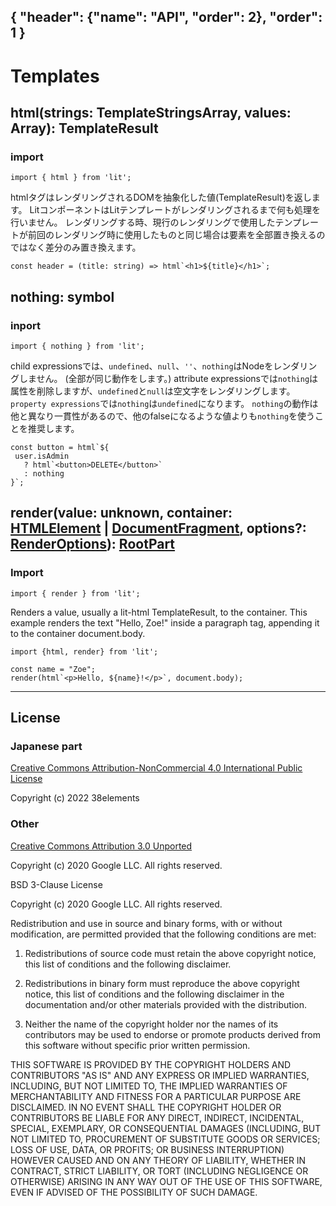 { "header": {"name": "API", "order": 2}, "order": 1 }
---
# Templates

## html(strings: TemplateStringsArray, values: Array<unknown>): TemplateResult<T> 

### import

```
import { html } from 'lit';
```


htmlタグはレンダリングされるDOMを抽象化した値(TemplateResult)を返します。
LitコンポーネントはLitテンプレートがレンダリングされるまで何も処理を行いません。
レンダリングする時、現行のレンダリングで使用したテンプレートが前回のレンダリング時に使用したものと同じ場合は要素を全部置き換えるのではなく差分のみ置き換えます。

```
const header = (title: string) => html`<h1>${title}</h1>`;
```

## nothing: symbol

### inport

```
import { nothing } from 'lit';
```

child expressionsでは、`undefined`、`null`、`''`、`nothing`はNodeをレンダリングしません。
(全部が同じ動作をします。)
attribute expressionsでは`nothing`は属性を削除しますが、`undefined`と`null`は空文字をレンダリングします。
`property expressions`では`nothing`は`undefined`になります。
`nothing`の動作は他と異なり一貫性があるので、他のfalseになるような値よりも`nothing`を使うことを推奨します。

```
const button = html`${
 user.isAdmin
   ? html`<button>DELETE</button>`
   : nothing
}`;
```
## render(value: unknown, container: [HTMLElement](https://developer.mozilla.org/en-US/docs/Web/API/HTMLElement) | [DocumentFragment](https://developer.mozilla.org/en-US/docs/Web/API/DocumentFragment), options?: [RenderOptions](https://japanese-document.github.io/lit/api-LitElement.html#type_RenderOptions)): [RootPart](https://lit.dev/docs/api/misc/#RootPart)

### Import

```
import { render } from 'lit';
```

Renders a value, usually a lit-html TemplateResult, to the container.
This example renders the text "Hello, Zoe!" inside a paragraph tag, appending it to the container document.body.

```
import {html, render} from 'lit';

const name = "Zoe";
render(html`<p>Hello, ${name}!</p>`, document.body);
```

---

## License

### Japanese part

[Creative Commons Attribution-NonCommercial 4.0 International Public License](https://creativecommons.org/licenses/by-nc/4.0/legalcode)

Copyright (c) 2022 38elements

### Other

[Creative Commons Attribution 3.0 Unported](https://creativecommons.org/licenses/by/3.0/deed.en)

Copyright (c) 2020 Google LLC. All rights reserved.

BSD 3-Clause License

Copyright (c) 2020 Google LLC. All rights reserved.

Redistribution and use in source and binary forms, with or without
modification, are permitted provided that the following conditions are met:

1. Redistributions of source code must retain the above copyright notice, this
   list of conditions and the following disclaimer.

2. Redistributions in binary form must reproduce the above copyright notice,
   this list of conditions and the following disclaimer in the documentation
   and/or other materials provided with the distribution.

3. Neither the name of the copyright holder nor the names of its
   contributors may be used to endorse or promote products derived from
   this software without specific prior written permission.

THIS SOFTWARE IS PROVIDED BY THE COPYRIGHT HOLDERS AND CONTRIBUTORS "AS IS"
AND ANY EXPRESS OR IMPLIED WARRANTIES, INCLUDING, BUT NOT LIMITED TO, THE
IMPLIED WARRANTIES OF MERCHANTABILITY AND FITNESS FOR A PARTICULAR PURPOSE ARE
DISCLAIMED. IN NO EVENT SHALL THE COPYRIGHT HOLDER OR CONTRIBUTORS BE LIABLE
FOR ANY DIRECT, INDIRECT, INCIDENTAL, SPECIAL, EXEMPLARY, OR CONSEQUENTIAL
DAMAGES (INCLUDING, BUT NOT LIMITED TO, PROCUREMENT OF SUBSTITUTE GOODS OR
SERVICES; LOSS OF USE, DATA, OR PROFITS; OR BUSINESS INTERRUPTION) HOWEVER
CAUSED AND ON ANY THEORY OF LIABILITY, WHETHER IN CONTRACT, STRICT LIABILITY,
OR TORT (INCLUDING NEGLIGENCE OR OTHERWISE) ARISING IN ANY WAY OUT OF THE USE
OF THIS SOFTWARE, EVEN IF ADVISED OF THE POSSIBILITY OF SUCH DAMAGE.